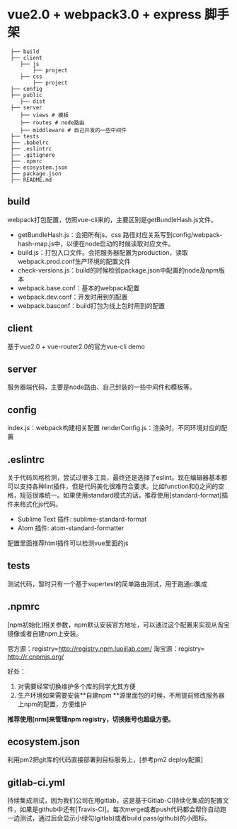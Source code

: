 # vue2.0 + webpack3.0 + express 脚手架


```
 ├── build
 ├── client
 	├── js
 		├── project
 	├── css
 		├── project
 ├── config  
 ├── public
 	├── dist
 ├── server
 	├── views # 模板
 	├── routes # node路由
 	├── middleware # 自己开发的一些中间件
 ├── tests
 ├── .babelrc 
 ├── .eslintrc
 ├── .gitignore
 ├── .npmrc
 ├── ecosystem.json
 ├── package.json
 ├── README.md
```


## build
webpack打包配置，仿照vue-cli来的，主要区别是getBundleHash.js文件。

- getBundleHash.js：会把所有js、css 路径对应关系写到config/webpack-hash-map.js中，以便在node启动的时候读取对应文件。
- build.js：打包入口文件。会把服务器配置为production，读取webpack.prod.conf生产环境的配置文件
- check-versions.js：build的时候检验package.json中配置的node及npm版本
- webpack.base.conf：基本的webpack配置
- webpack.dev.conf：开发时用到的配置
- webpack.basconf：build打包为线上包时用到的配置

## client 

基于vue2.0 + vue-router2.0的官方vue-cli demo


## server

服务器端代码，主要是node路由、自己封装的一些中间件和模板等。

## config

index.js：webpack构建相关配置
renderConfig.js：渲染时，不同环境对应的配置

## .eslintrc
关于代码风格检测，尝试过很多工具，最终还是选择了eslint。现在编辑器基本都可以支持各种lint插件，但是代码美化很难符合要求。比如function和()之间的空格，规范很难统一。如果使用standard模式的话，推荐使用[standard-format]插件来格式化js代码。

- Sublime Text 插件: sublime-standard-format
- Atom 插件: atom-standard-formatter

配置里面推荐html插件可以检测vue里面的js

## tests

测试代码，暂时只有一个基于supertest的简单路由测试，用于跑通ci集成

## .npmrc 
[npm初始化]相关参数，npm默认安装官方地址，可以通过这个配置来实现从淘宝镜像或者自建npm上安装。

官方源：registry=http://registry.npm.luojilab.com/
淘宝源：registry= http://r.cnpmjs.org/

好处：
1. 对需要经常切换维护多个库的同学尤其方便
2. 生产环境如果需要安装**自建npm **源里面包的时候，不用提前修改服务器上npm的配置，方便维护

**推荐使用[nrm]来管理npm registry，切换账号也超级方便。**

## ecosystem.json

利用pm2把git库的代码直接部署到目标服务上，[参考pm2 deploy配置]


## gitlab-ci.yml

持续集成测试，因为我们公司在用gitlab，这是基于Gitlab-CI持续化集成的配置文件，如果是github中还有[Travis-CI]。每次merge或者push代码都会帮你自动跑一边测试，通过后会显示小绿勾(gitlab)或者build pass(github)的小图标。
